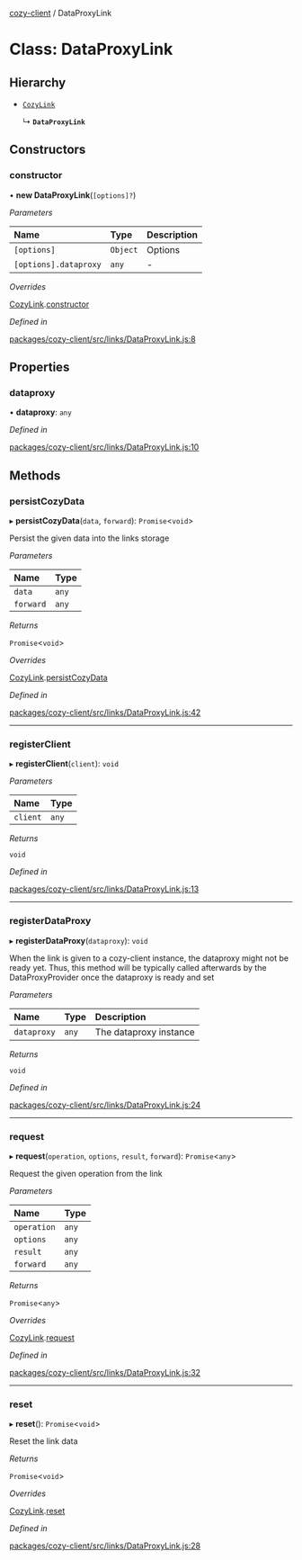 [cozy-client](../README.md) / DataProxyLink

# Class: DataProxyLink

## Hierarchy

*   [`CozyLink`](CozyLink.md)

    ↳ **`DataProxyLink`**

## Constructors

### constructor

• **new DataProxyLink**(`[options]?`)

*Parameters*

| Name | Type | Description |
| :------ | :------ | :------ |
| `[options]` | `Object` | Options |
| `[options].dataproxy` | `any` | - |

*Overrides*

[CozyLink](CozyLink.md).[constructor](CozyLink.md#constructor)

*Defined in*

[packages/cozy-client/src/links/DataProxyLink.js:8](https://github.com/cozy/cozy-client/blob/master/packages/cozy-client/src/links/DataProxyLink.js#L8)

## Properties

### dataproxy

• **dataproxy**: `any`

*Defined in*

[packages/cozy-client/src/links/DataProxyLink.js:10](https://github.com/cozy/cozy-client/blob/master/packages/cozy-client/src/links/DataProxyLink.js#L10)

## Methods

### persistCozyData

▸ **persistCozyData**(`data`, `forward`): `Promise`<`void`>

Persist the given data into the links storage

*Parameters*

| Name | Type |
| :------ | :------ |
| `data` | `any` |
| `forward` | `any` |

*Returns*

`Promise`<`void`>

*Overrides*

[CozyLink](CozyLink.md).[persistCozyData](CozyLink.md#persistcozydata)

*Defined in*

[packages/cozy-client/src/links/DataProxyLink.js:42](https://github.com/cozy/cozy-client/blob/master/packages/cozy-client/src/links/DataProxyLink.js#L42)

***

### registerClient

▸ **registerClient**(`client`): `void`

*Parameters*

| Name | Type |
| :------ | :------ |
| `client` | `any` |

*Returns*

`void`

*Defined in*

[packages/cozy-client/src/links/DataProxyLink.js:13](https://github.com/cozy/cozy-client/blob/master/packages/cozy-client/src/links/DataProxyLink.js#L13)

***

### registerDataProxy

▸ **registerDataProxy**(`dataproxy`): `void`

When the link is given to a cozy-client instance, the dataproxy might not be ready yet.
Thus, this method will be typically called afterwards by the DataProxyProvider once
the dataproxy is ready and set

*Parameters*

| Name | Type | Description |
| :------ | :------ | :------ |
| `dataproxy` | `any` | The dataproxy instance |

*Returns*

`void`

*Defined in*

[packages/cozy-client/src/links/DataProxyLink.js:24](https://github.com/cozy/cozy-client/blob/master/packages/cozy-client/src/links/DataProxyLink.js#L24)

***

### request

▸ **request**(`operation`, `options`, `result`, `forward`): `Promise`<`any`>

Request the given operation from the link

*Parameters*

| Name | Type |
| :------ | :------ |
| `operation` | `any` |
| `options` | `any` |
| `result` | `any` |
| `forward` | `any` |

*Returns*

`Promise`<`any`>

*Overrides*

[CozyLink](CozyLink.md).[request](CozyLink.md#request)

*Defined in*

[packages/cozy-client/src/links/DataProxyLink.js:32](https://github.com/cozy/cozy-client/blob/master/packages/cozy-client/src/links/DataProxyLink.js#L32)

***

### reset

▸ **reset**(): `Promise`<`void`>

Reset the link data

*Returns*

`Promise`<`void`>

*Overrides*

[CozyLink](CozyLink.md).[reset](CozyLink.md#reset)

*Defined in*

[packages/cozy-client/src/links/DataProxyLink.js:28](https://github.com/cozy/cozy-client/blob/master/packages/cozy-client/src/links/DataProxyLink.js#L28)
